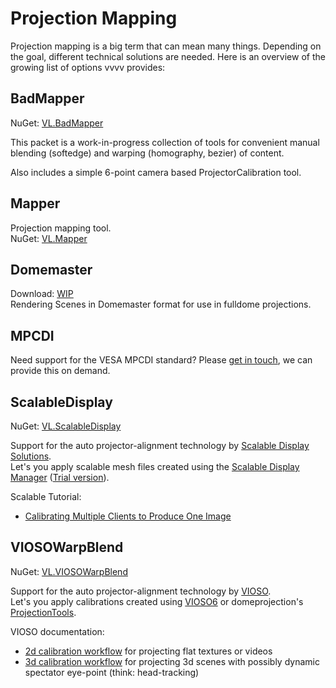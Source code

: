 # Projection Mapping

Projection mapping is a big term that can mean many things. Depending on the goal, different technical solutions are needed. Here is an overview of the  growing list of options vvvv provides:

## BadMapper 
NuGet: [VL.BadMapper](https://www.nuget.org/packages/VL.BadMapper)

This packet is a work-in-progress collection of tools for convenient manual blending (softedge) and warping (homography, bezier) of content.

Also includes a simple 6-point camera based ProjectorCalibration tool. 

## Mapper
Projection mapping tool.  
NuGet: [VL.Mapper](https://www.nuget.org/packages/VL.Mapper)

## Domemaster
Download: [WIP](https://discourse.vvvv.org/t/vl-domemaster/20660)  
Rendering Scenes in Domemaster format for use in fulldome projections.

## MPCDI
Need support for the VESA MPCDI standard? Please [get in touch](mailto:devvvvs@vvvv.org), we can provide this on demand. 

## ScalableDisplay
NuGet: [VL.ScalableDisplay](https://www.nuget.org/packages/VL.ScalableDisplay)

Support for the auto projector-alignment technology by [Scalable Display Solutions](http://scalabledisplay.com/).  
Let's you apply scalable mesh files created using the [Scalable Display Manager](https://www.scalabledisplay.com/products/scalable-display-manager/) ([Trial version](https://www.scalabledisplay.com/software-demo-request/)).

Scalable Tutorial:
- [Calibrating Multiple Clients to Produce One Image](https://youtu.be/OAJLBI6aktU)

## VIOSOWarpBlend
NuGet: [VL.VIOSOWarpBlend](https://www.nuget.org/packages/VL.VIOSOWarpBlend)

Support for the auto projector-alignment technology by [VIOSO](https://vioso.com/).  
Let's you apply calibrations created using [VIOSO6](https://vioso.com/software/vioso6/) or domeprojection's [ProjectionTools](https://www.domeprojection.com/software/projection-tools).

VIOSO documentation:
- [2d calibration workflow](https://helpdesk.vioso.com/documentation/core-video-tutorial/) for projecting flat textures or videos
- [3d calibration workflow](https://helpdesk.vioso.com/documentation/vrsim-3d-calibration/) for projecting 3d scenes with possibly dynamic spectator eye-point (think: head-tracking)
